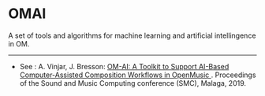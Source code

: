 # OMAI #

A set of tools and algorithms for machine learning and artificial intellingence in OM.

----------

- See : A. Vinjar, J. Bresson: [OM-AI: A Toolkit to Support AI-Based Computer-Assisted Composition Workflows in OpenMusic ](https://hal.archives-ouvertes.fr/hal-02126847). Proceedings of the Sound and Music Computing conference (SMC), Malaga, 2019.
